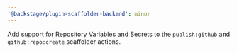 ```yaml
---
'@backstage/plugin-scaffolder-backend': minor
---
```


Add support for Repository Variables and Secrets to the `publish:github` and `github:repo:create` scaffolder actions.

